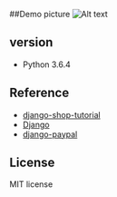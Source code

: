 
##Demo picture
![Alt text](https://github.com/AlishaOne/onestop4you2/blob/master/onestop4you.jpg?raw=true "mainstore")

## version

* Python 3.6.4

## Reference

* [django-shop-tutorial](https://github.com/twtrubiks/django-shop-tutorial)
* [Django](https://www.djangoproject.com/)
* [django-paypal](https://github.com/spookylukey/django-paypal)

## License

MIT license
